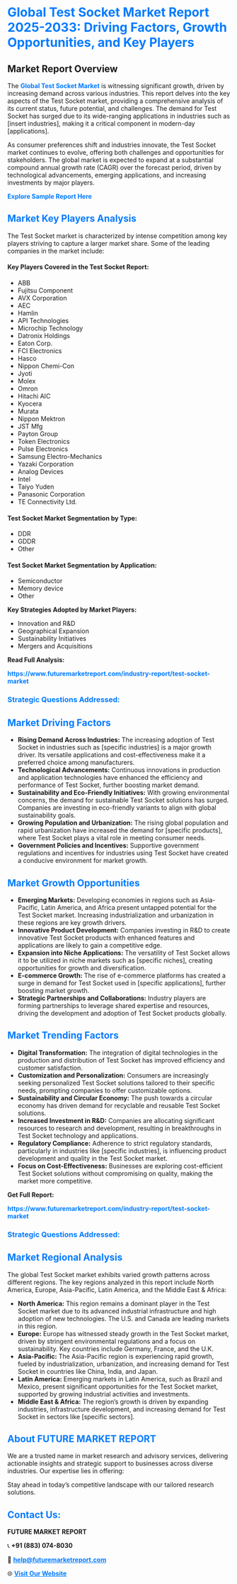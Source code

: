 <h1 style="color: #007BFF;">Global Test Socket Market Report 2025-2033: Driving Factors, Growth Opportunities, and Key Players</h1>

<section id="overview">
<h2>Market Report Overview</h2>
<p>The <a href="https://www.futuremarketreport.com/industry-report/test-socket-market" style="color: #007BFF; text-decoration: none;"><strong>Global Test Socket Market</strong></a> is witnessing significant growth, driven by increasing demand across various industries. This report delves into the key aspects of the Test Socket market, providing a comprehensive analysis of its current status, future potential, and challenges. The demand for Test Socket has surged due to its wide-ranging applications in industries such as [insert industries], making it a critical component in modern-day [applications].</p>
<p>As consumer preferences shift and industries innovate, the Test Socket market continues to evolve, offering both challenges and opportunities for stakeholders. The global market is expected to expand at a substantial compound annual growth rate (CAGR) over the forecast period, driven by technological advancements, emerging applications, and increasing investments by major players.</p>
</section>

<section id="overview">
<p><a href="https://www.futuremarketreport.com/request-sample/reportId=82226" style="color: #007BFF; text-decoration: none;"><strong>Explore Sample Report Here</strong></a></p>
</section>

<section id="key-players">
<h2 style="color: #007BFF;">Market Key Players Analysis</h2>
<p>The Test Socket market is characterized by intense competition among key players striving to capture a larger market share. Some of the leading companies in the market include:</p>
<h4>Key Players Covered in the Test Socket Report:</h4>
<ul><li>ABB</li><li>Fujitsu Component</li><li>AVX Corporation</li><li>AEC</li><li>Hamlin</li><li>API Technologies</li><li>Microchip Technology</li><li>Datronix Holdings</li><li>Eaton Corp.</li><li>FCI Electronics</li><li>Hasco</li><li>Nippon Chemi-Con</li><li>Jyoti</li><li>Molex</li><li>Omron</li><li>Hitachi AIC</li><li>Kyocera</li><li>Murata</li><li>Nippon Mektron</li><li>JST Mfg</li><li>Payton Group</li><li>Token Electronics</li><li>Pulse Electronics</li><li>Samsung Electro-Mechanics</li><li>Yazaki Corporation</li><li>Analog Devices</li><li>Intel</li><li>Taiyo Yuden</li><li>Panasonic Corporation</li><li>TE Connectivity Ltd.</li></ul>
<h4>Test Socket Market Segmentation by Type:</h4>
<ul><li>DDR</li><li>GDDR</li><li>Other</li></ul>

<h4>Test Socket Market Segmentation by Application:</h4>
<ul><li>Semiconductor</li><li>Memory device</li><li>Other</li></ul>
<p><strong>Key Strategies Adopted by Market Players:</strong></p>
<ul>
<li>Innovation and R&D</li>
<li>Geographical Expansion</li>
<li>Sustainability Initiatives</li>
<li>Mergers and Acquisitions</li>
</ul>
</section>

<section>
<p><strong>Read Full Analysis: </strong></p><a href="https://www.futuremarketreport.com/industry-report/test-socket-market" style="color: #007BFF; text-decoration: none;"><strong>https://www.futuremarketreport.com/industry-report/test-socket-market</strong></a>
<h3 style="color: #007BFF;">Strategic Questions Addressed:</h3>
</section>

<section id="driving-factors">
<h2 style="color: #007BFF;">Market Driving Factors</h2>
<ul>
<li><strong>Rising Demand Across Industries:</strong> The increasing adoption of Test Socket in industries such as [specific industries] is a major growth driver. Its versatile applications and cost-effectiveness make it a preferred choice among manufacturers.</li>
<li><strong>Technological Advancements:</strong> Continuous innovations in production and application technologies have enhanced the efficiency and performance of Test Socket, further boosting market demand.</li>
<li><strong>Sustainability and Eco-Friendly Initiatives:</strong> With growing environmental concerns, the demand for sustainable Test Socket solutions has surged. Companies are investing in eco-friendly variants to align with global sustainability goals.</li>
<li><strong>Growing Population and Urbanization:</strong> The rising global population and rapid urbanization have increased the demand for [specific products], where Test Socket plays a vital role in meeting consumer needs.</li>
<li><strong>Government Policies and Incentives:</strong> Supportive government regulations and incentives for industries using Test Socket have created a conducive environment for market growth.</li>
</ul>
</section>

<section id="growth-opportunities">
<h2 style="color: #007BFF;">Market Growth Opportunities</h2>
<ul>
<li><strong>Emerging Markets:</strong> Developing economies in regions such as Asia-Pacific, Latin America, and Africa present untapped potential for the Test Socket market. Increasing industrialization and urbanization in these regions are key growth drivers.</li>
<li><strong>Innovative Product Development:</strong> Companies investing in R&D to create innovative Test Socket products with enhanced features and applications are likely to gain a competitive edge.</li>
<li><strong>Expansion into Niche Applications:</strong> The versatility of Test Socket allows it to be utilized in niche markets such as [specific niches], creating opportunities for growth and diversification.</li>
<li><strong>E-commerce Growth:</strong> The rise of e-commerce platforms has created a surge in demand for Test Socket used in [specific applications], further boosting market growth.</li>
<li><strong>Strategic Partnerships and Collaborations:</strong> Industry players are forming partnerships to leverage shared expertise and resources, driving the development and adoption of Test Socket products globally.</li>
</ul>
</section>

<section id="trending-factors">
<h2 style="color: #007BFF;">Market Trending Factors</h2>
<ul>
<li><strong>Digital Transformation:</strong> The integration of digital technologies in the production and distribution of Test Socket has improved efficiency and customer satisfaction.</li>
<li><strong>Customization and Personalization:</strong> Consumers are increasingly seeking personalized Test Socket solutions tailored to their specific needs, prompting companies to offer customizable options.</li>
<li><strong>Sustainability and Circular Economy:</strong> The push towards a circular economy has driven demand for recyclable and reusable Test Socket solutions.</li>
<li><strong>Increased Investment in R&D:</strong> Companies are allocating significant resources to research and development, resulting in breakthroughs in Test Socket technology and applications.</li>
<li><strong>Regulatory Compliance:</strong> Adherence to strict regulatory standards, particularly in industries like [specific industries], is influencing product development and quality in the Test Socket market.</li>
<li><strong>Focus on Cost-Effectiveness:</strong> Businesses are exploring cost-efficient Test Socket solutions without compromising on quality, making the market more competitive.</li>
</ul>
</section>

<section>
<p><strong>Get Full Report: </strong></p><a href="https://www.futuremarketreport.com/industry-report/test-socket-market" style="color: #007BFF; text-decoration: none;"><strong>https://www.futuremarketreport.com/industry-report/test-socket-market</strong></a>
<h3 style="color: #007BFF;">Strategic Questions Addressed:</h3>
</section>


<section id="regional-analysis">
<h2 style="color: #007BFF;">Market Regional Analysis</h2>
<p>The global Test Socket market exhibits varied growth patterns across different regions. The key regions analyzed in this report include North America, Europe, Asia-Pacific, Latin America, and the Middle East & Africa:</p>
<ul>
<li><strong>North America:</strong> This region remains a dominant player in the Test Socket market due to its advanced industrial infrastructure and high adoption of new technologies. The U.S. and Canada are leading markets in this region.</li>
<li><strong>Europe:</strong> Europe has witnessed steady growth in the Test Socket market, driven by stringent environmental regulations and a focus on sustainability. Key countries include Germany, France, and the U.K.</li>
<li><strong>Asia-Pacific:</strong> The Asia-Pacific region is experiencing rapid growth, fueled by industrialization, urbanization, and increasing demand for Test Socket in countries like China, India, and Japan.</li>
<li><strong>Latin America:</strong> Emerging markets in Latin America, such as Brazil and Mexico, present significant opportunities for the Test Socket market, supported by growing industrial activities and investments.</li>
<li><strong>Middle East & Africa:</strong> The region’s growth is driven by expanding industries, infrastructure development, and increasing demand for Test Socket in sectors like [specific sectors].</li>
</ul>
</section>

<footer>
<h2 style="color: #007BFF;">About FUTURE MARKET REPORT</h2>
<p>We are a trusted name in market research and advisory services, delivering actionable insights and strategic support to businesses across diverse industries. Our expertise lies in offering:</p>

<p>Stay ahead in today’s competitive landscape with our tailored research solutions.</p>

<h2 style="color: #007BFF;">Contact Us:</h2>
<p><strong>FUTURE MARKET REPORT</strong></p>
<p>📞 <strong>+91 (883) 074-8030</strong></p>
<p>📧 <strong><a href="mailto:help@futuremarketreport.com" style="color: #007BFF;">help@futuremarketreport.com</a></strong></p>
<p>🌐 <strong><a href="https://www.futuremarketreport.com/" style="color: #007BFF;">Visit Our Website</a></strong></p>
</footer>